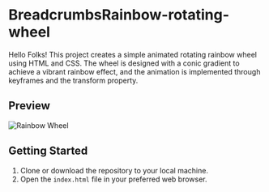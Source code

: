 # BreadcrumbsRainbow-rotating-wheel
Hello Folks!
This project creates a simple animated rotating rainbow wheel using HTML and CSS. The wheel is designed with a conic gradient to achieve a vibrant rainbow effect, and the animation is implemented through keyframes and the transform property.

## Preview

![Rainbow Wheel ](https://github.com/MrutyunjayaSahoo/Rainbow-rotating-wheel-/assets/126356359/0bf3de47-101b-4953-8ac7-2d44d203780e)


## Getting Started

1. Clone or download the repository to your local machine.
2. Open the `index.html` file in your preferred web browser.
 
